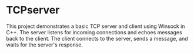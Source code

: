 # TCPserver
This project demonstrates a basic TCP server and client using Winsock in C++. The server listens for incoming connections and echoes messages back to the client. The client connects to the server, sends a message, and waits for the server's response.
